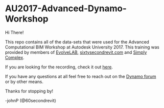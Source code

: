 # AU2017-Advanced-Dynamo-Workshop
Hi There!

This repo contains all of the data-sets that were used for the Advanced Computational BIM Workshop at Autodesk University 2017. This training was provided by members of [EvolveLAB](https://www.evolvebim.com/), [sixtysecondrevit.com](http://sixtysecondrevit.com/) and [Simply Complex](http://simplycomplex.org/).

If you are looking for the recording, check it out [here](http://au.autodesk.com/au-online/classes-on-demand/class-catalog/classes/year-2017/dynamo-studio/bim128342#chapter=0).

If you have any questions at all feel free to reach out on the [Dynamo forum](https://forum.dynamobim.com/) or by other means. 

Thanks for stopping by!

-johnP (@60secondrevit)
